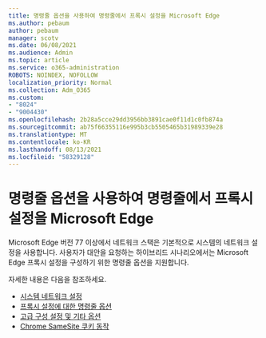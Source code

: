 ```yaml
---
title: 명령줄 옵션을 사용하여 명령줄에서 프록시 설정을 Microsoft Edge
ms.author: pebaum
author: pebaum
manager: scotv
ms.date: 06/08/2021
ms.audience: Admin
ms.topic: article
ms.service: o365-administration
ROBOTS: NOINDEX, NOFOLLOW
localization_priority: Normal
ms.collection: Adm_O365
ms.custom:
- "8024"
- "9004430"
ms.openlocfilehash: 2b28a5cce29dd3956bb3891cae0f11d1c0fb874a
ms.sourcegitcommit: ab75f66355116e995b3cb5505465b31989339e28
ms.translationtype: MT
ms.contentlocale: ko-KR
ms.lasthandoff: 08/13/2021
ms.locfileid: "58329128"
---
```

# <a name="use-command-line-options-to-configure-proxy-settings-in-microsoft-edge"></a>명령줄 옵션을 사용하여 명령줄에서 프록시 설정을 Microsoft Edge

Microsoft Edge 버전 77 이상에서 네트워크 스택은 기본적으로 시스템의 네트워크 설정을 사용합니다. 사용자가 대안을 요청하는 하이브리드 시나리오에서는 Microsoft Edge 프록시 설정을 구성하기 위한 명령줄 옵션을 지원합니다. 

자세한 내용은 다음을 참조하세요.

- [시스템 네트워크 설정](https://docs.microsoft.com/deployedge/edge-learnmore-cmdline-options-proxy-settings#system-network-settings)
- [프록시 설정에 대한 명령줄 옵션](https://docs.microsoft.com/deployedge/edge-learnmore-cmdline-options-proxy-settings#system-network-settings)
- [고급 구성 설정 및 기타 옵션](https://go.microsoft.com/fwlink/?linkid=2134293)
- [Chrome SameSite 쿠키 동작](https://docs.microsoft.com/office365/troubleshoot/miscellaneous/chrome-behavior-affects-applications)